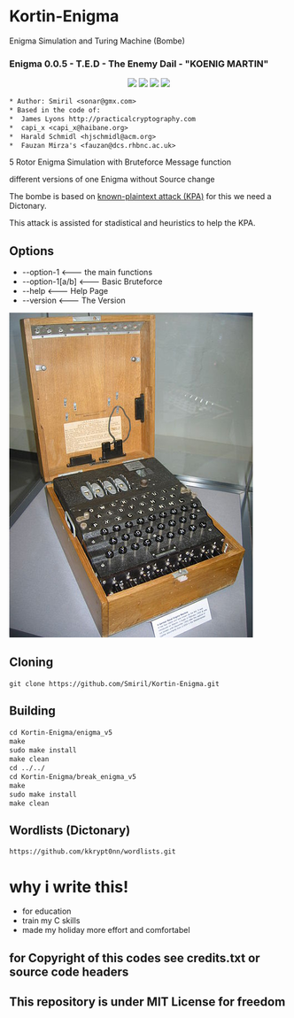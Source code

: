 # Kortin-Enigma
 Enigma Simulation and Turing Machine (Bombe)
### Enigma 0.0.5 - T.E.D - The Enemy Dail - "KOENIG MARTIN"

<p align="center">
  <a href="//github.com/Smiril/Kortin-Enigma"><img src="https://img.shields.io/github/repo-size/Smiril/Kortin-Enigma"></a>
  <a href="//github.com/Smiril/Kortin-Enigma/commits"><img src="https://img.shields.io/github/last-commit/Smiril/Kortin-Enigma"></a>
  <a href="//github.com/Smiril/Kortin-Enigma/contributors"><img src="https://img.shields.io/github/contributors/Smiril/Kortin-Enigma"></a>
  <a href="https://github.com/Smiril/Kortin-Enigma/actions/workflows/c-cpp.yml"><img src="https://github.com/Smiril/Kortin-Enigma/actions/workflows/c-cpp.yml/badge.svg"></a>
</p>

```
* Author: Smiril <sonar@gmx.com>
* Based in the code of:
*  James Lyons http://practicalcryptography.com
*  capi_x <capi_x@haibane.org>
*  Harald Schmidl <hjschmidl@acm.org>
*  Fauzan Mirza's <fauzan@dcs.rhbnc.ac.uk>

```

 5 Rotor Enigma Simulation with Bruteforce Message function

 different versions of one Enigma without Source change

The bombe is based on [known-plaintext attack (KPA)](http://en.wikipedia.org/wiki/Known-plaintext_attack) for this we need a Dictonary.

This attack is assisted for stadistical and heuristics to help the KPA.

## Options
    
* --option-1                     <--- the main functions
* --option-1[a/b]                <--- Basic Bruteforce
* --help                         <--- Help Page
* --version                      <--- The Version

![alt text](images/enigma.jpeg "Enigma")


## Cloning

```
git clone https://github.com/Smiril/Kortin-Enigma.git

```

## Building

```
cd Kortin-Enigma/enigma_v5
make
sudo make install
make clean
cd ../../
cd Kortin-Enigma/break_enigma_v5
make
sudo make install
make clean

```
## Wordlists (Dictonary)

```
https://github.com/kkrypt0nn/wordlists.git

```

# why i write this!

* for education 
* train my C skills 
* made my holiday more effort and comfortabel 

## for Copyright of this codes see credits.txt or source code headers 
## This repository is under MIT License for freedom 
